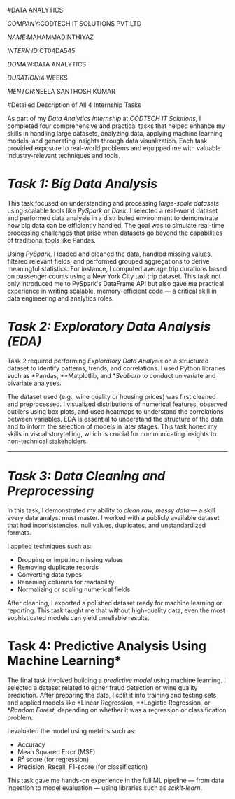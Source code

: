 #DATA ANALYTICS

*COMPANY*:CODTECH IT SOLUTIONS PVT.LTD

*NAME*:MAHAMMADINTHIYAZ

*INTERN ID*:CT04DA545

*DOMAIN*:DATA ANALYTICS

*DURATION*:4 WEEKS

*MENTOR*:NEELA SANTHOSH KUMAR

#Detailed Description of All 4 Internship Tasks

As part of my *Data Analytics Internship* at *CODTECH IT Solutions*, I completed four comprehensive and practical tasks that helped enhance my skills in handling large datasets, analyzing data, applying machine learning models, and generating insights through data visualization. Each task provided exposure to real-world problems and equipped me with valuable industry-relevant techniques and tools.

# *Task 1: Big Data Analysis*

This task focused on understanding and processing *large-scale datasets* using scalable tools like *PySpark* or *Dask*. I selected a real-world dataset and performed data analysis in a distributed environment to demonstrate how big data can be efficiently handled. The goal was to simulate real-time processing challenges that arise when datasets go beyond the capabilities of traditional tools like Pandas.

Using *PySpark*, I loaded and cleaned the data, handled missing values, filtered relevant fields, and performed grouped aggregations to derive meaningful statistics. For instance, I computed average trip durations based on passenger counts using a New York City taxi trip dataset. This task not only introduced me to PySpark's DataFrame API but also gave me practical experience in writing scalable, memory-efficient code — a critical skill in data engineering and analytics roles.

# *Task 2: Exploratory Data Analysis (EDA)*

Task 2 required performing *Exploratory Data Analysis* on a structured dataset to identify patterns, trends, and correlations. I used Python libraries such as *Pandas, **Matplotlib, and **Seaborn* to conduct univariate and bivariate analyses.

The dataset used (e.g., wine quality or housing prices) was first cleaned and preprocessed. I visualized distributions of numerical features, observed outliers using box plots, and used heatmaps to understand the correlations between variables. EDA is essential to understand the structure of the data and to inform the selection of models in later stages. This task honed my skills in visual storytelling, which is crucial for communicating insights to non-technical stakeholders.

---

# *Task 3: Data Cleaning and Preprocessing*

In this task, I demonstrated my ability to *clean raw, messy data* — a skill every data analyst must master. I worked with a publicly available dataset that had inconsistencies, null values, duplicates, and unstandardized formats.

I applied techniques such as:

* Dropping or imputing missing values
* Removing duplicate records
* Converting data types
* Renaming columns for readability
* Normalizing or scaling numerical fields

After cleaning, I exported a polished dataset ready for machine learning or reporting. This task taught me that without high-quality data, even the most sophisticated models can yield unreliable results.


# Task 4: Predictive Analysis Using Machine Learning*

The final task involved building a *predictive model* using machine learning. I selected a dataset related to either fraud detection or wine quality prediction. After preparing the data, I split it into training and testing sets and applied models like *Linear Regression, **Logistic Regression, or **Random Forest*, depending on whether it was a regression or classification problem.

I evaluated the model using metrics such as:

* Accuracy
* Mean Squared Error (MSE)
* R² score (for regression)
* Precision, Recall, F1-score (for classification)

This task gave me hands-on experience in the full ML pipeline — from data ingestion to model evaluation — using libraries such as *scikit-learn*.








